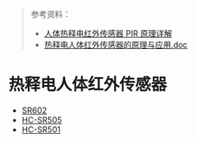 > 参考资料：
>
> - [人体热释电红外传感器 PIR 原理详解](https://www.bilibili.com/read/cv9309775/)
> - [热释电人体红外传感器的原理与应用.doc](http://web.sensor-ic.com:8000/ZLXIAZAI/SALENS/2011425125223470.pdf)

# 热释电人体红外传感器

- [SR602](https://item.taobao.com/item.htm?spm=a1z10.3-c-s.w4002-14479784363.13.496c643bxMxlFg&id=660687592061)
- [HC-SR505](https://item.taobao.com/item.htm?spm=a1z10.3-c-s.w4002-14479784363.11.496c643bxMxlFg&id=649554631424)
- [HC-SR501](https://item.taobao.com/item.htm?spm=a1z10.3-c-s.w4002-14479784363.10.496c643bxMxlFg&id=13835146495)